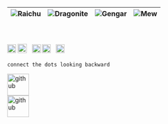 | ![Raichu](https://raw.githubusercontent.com/PokeAPI/sprites/master/sprites/pokemon/26.png) | ![Dragonite](https://raw.githubusercontent.com/PokeAPI/sprites/master/sprites/pokemon/149.png) | ![Gengar](https://raw.githubusercontent.com/PokeAPI/sprites/master/sprites/pokemon/94.png) | ![Mew](https://raw.githubusercontent.com/PokeAPI/sprites/master/sprites/pokemon/151.png) |
| ------------------------------------------------------------------------------------------ | ---------------------------------------------------------------------------------------------- | ------------------------------------------------------------------------------------------ | ---------------------------------------------------------------------------------------- |

<br>

<h3>
  <img width="20" alt="github" src="https://github.com/guten24/guten24/assets/155323198/8da59527-9bf2-4707-86a8-b4486c0fbac8">
  <img width="21" alt="github" src="https://abs.twimg.com/hashflags/BF-9882_OKX_BrandedEmoji_2023/BF-9882_OKX_BrandedEmoji_2023.png">
  &nbsp;
  <img width="20" alt="github" src="https://em-content.zobj.net/source/google/387/snake_1f40d.png">
  <img width="20" alt="github" src="https://github.com/guten24/guten24/assets/155323198/80fdd27b-412f-4bfa-8101-3f1e97653271">
  &nbsp;
  <img width="20" alt="github" src="https://github.com/guten24/guten24/assets/155323198/ad2b824a-6a6e-45aa-a792-28289dfd669d">
</h3>

`connect the dots looking backward`

<img width="50" alt="github" src="https://github.com/guten24/guten24/assets/155323198/43dd3df1-20eb-4154-9f76-ece6846ce476">

<br>

<img width="50" alt="github" src="https://github.com/guten24/guten24/assets/155323198/ceea5cc8-2cf8-4c97-8680-815f46398c22">
